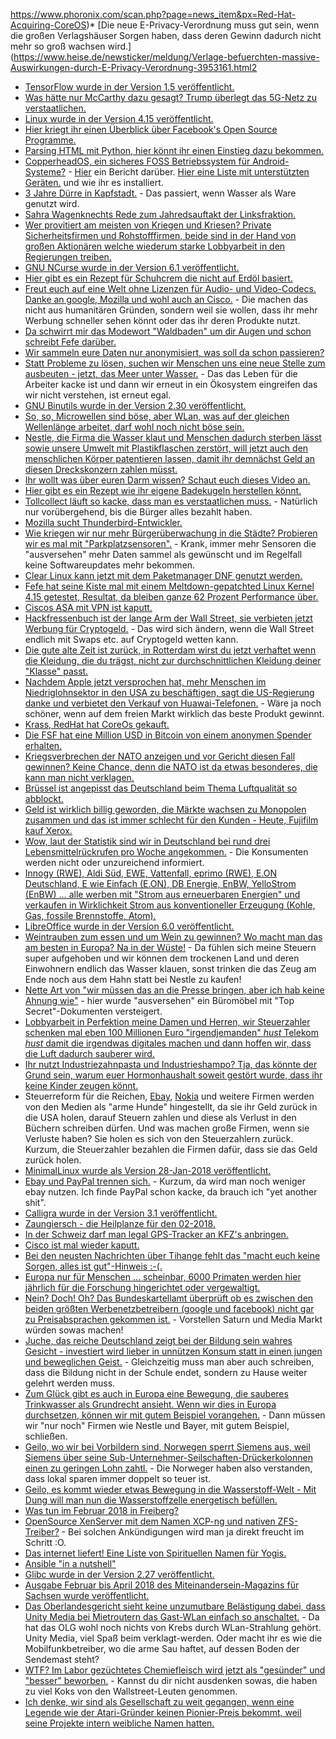 https://www.phoronix.com/scan.php?page=news_item&px=Red-Hat-Acquiring-CoreOS)* [Die neue E-Privacy-Verordnung muss gut sein, wenn die großen Verlagshäuser Sorgen haben, dass deren Gewinn dadurch nicht mehr so groß wachsen wird.](https://www.heise.de/newsticker/meldung/Verlage-befuerchten-massive-Auswirkungen-durch-E-Privacy-Verordnung-3953161.html2
* [TensorFlow wurde in der Version 1.5 veröffentlicht.](https://www.heise.de/developer/meldung/Machine-Learning-TensorFlow-1-5-fuehrt-Python-Befehle-direkt-aus-3952844.html)
* [Was hätte nur McCarthy dazu gesagt? Trump überlegt das 5G-Netz zu verstaatlichen.](https://www.golem.de/news/china-trump-regierung-prueft-verstaatlichtes-5g-netzwerk-1801-132441.html)
* [Linux wurde in der Version 4.15 veröffentlicht.](https://www.pro-linux.de/news/1/25548/linux-kernel-415-freigegeben.html)
* [Hier kriegt ihr einen Überblick über Facebook's Open Source Programme.](https://opensource.com/article/18/1/inside-facebooks-open-source-program)
* [Parsing HTML mit Python, hier könnt ihr einen Einstieg dazu bekommen.](https://opensource.com/article/18/1/parsing-html-python)
* [CopperheadOS, ein sicheres FOSS Betriebssystem für Android-Systeme?](https://copperhead.co/android/) - [Hier](https://opensource.com/article/18/1/copperheados-delivers-mobile-freedom-privacy-and-security) ein Bericht darüber. [Hier eine Liste mit unterstützten Geräten.](https://copperhead.co/android/docs/install) und wie ihr es installiert.
* [3 Jahre Dürre in Kapfstadt.](https://netzfrauen.org/2018/01/28/kapstadt-2/) - Das passiert, wenn Wasser als Ware genutzt wird.
* [Sahra Wagenknechts Rede zum Jahredsauftakt der Linksfraktion.](https://weltnetz.tv/video/1387-sahra-wagenknecht-beim-jahresauftakt-der-linksfraktion-2018)
* [Wer provitiert am meisten von Kriegen und Kriesen? Private Sicherheitsfirmen und Rohstofffirmen, beide sind in der Hand von großen Aktionären welche wiederum starke Lobbyarbeit in den Regierungen treiben.](https://netzfrauen.org/2018/01/29/blackwater/)
* [GNU NCurse wurde in der Version 6.1 veröffentlicht.](https://www.phoronix.com/scan.php?page=news_item&px=Ncurses-6.1-Released)
* [Hier gibt es ein Rezept für Schuhcrem die nicht auf Erdöl basiert.](https://www.smarticular.net/schuhcreme-leder-rezept-bienenwachs-oel/)
* [Freut euch auf eine Welt ohne Lizenzen für Audio- und Video-Codecs. Danke an google, Mozilla und wohl auch an Cisco.](https://blog.fefe.de/?ts=a491043c) - Die machen das nicht aus humanitären Gründen, sondern weil sie wollen, dass ihr mehr Werbung schneller sehen könnt oder das ihr deren Produkte nutzt.
* [Da schwirrt mir das Modewort "Waldbaden" um dir Augen und schon schreibt Fefe darüber.](https://blog.fefe.de/?ts=a4917ab1)
* [Wir sammeln eure Daten nur anonymisiert, was soll da schon passieren?](https://blog.fefe.de/?ts=a49174f6)
* [Statt Probleme zu lösen, suchen wir Menschen uns eine neue Stelle zum ausbeuten - jetzt, das Meer unter Wasser.](https://www.heise.de/newsticker/meldung/Vom-Fischer-zum-Unterwasser-Farmer-3952368.html) - Das das Leben für die Arbeiter kacke ist und dann wir erneut in ein Ökosystem eingreifen das wir nicht verstehen, ist erneut egal.
* [GNU Binutils wurde in der Version 2.30 veröffentlicht.](https://www.pro-linux.de/news/1/25550/binutils-230-mit-diversen-linker-optimierungen.html)
* [So, so, Microwellen sind böse, aber WLan, was auf der gleichen Wellenlänge arbeitet, darf wohl noch nicht böse sein.](http://www.sonnenseite.com/de/wissenschaft/mikrowellen-fuer-das-klima-so-schaedlich-wie-autos.html)
* [Nestle, die Firma die Wasser klaut und Menschen dadurch sterben lässt sowie unsere Umwelt mit Plastikflaschen zerstört, will jetzt auch den menschlichen Körper patentieren lassen, damit ihr demnächst Geld an diesen Dreckskonzern zahlen müsst.](https://netzfrauen.org/2018/01/30/ipszellen/)
* [Ihr wollt was über euren Darm wissen? Schaut euch dieses Video an.](http://www.welt-im-wandel.tv/video/was-du-ueber-deinen-darm-wissen-solltest/)
* [Hier gibt es ein Rezept wie ihr eigene Badekugeln herstellen könnt.](https://www.smarticular.net/badekugeln-erkaeltung-aetherische-oele-selber-machen/)
* [Tollcollect läuft so kacke, dass man es verstaatlichen muss.](https://blog.fefe.de/?ts=a48e498a) - Natürlich nur vorübergehend, bis die Bürger alles bezahlt haben.
* [Mozilla sucht Thunderbird-Entwickler.](https://www.pro-linux.de/news/1/25554/mozilla-sucht-nach-thunderbird-entwicklern.html)
* [Wie kriegen wir nur mehr Bürgerüberwachung in die Städte? Probieren wir es mal mit "Parkplatzsensoren".](https://www.golem.de/news/hamburg-sensoren-melden-freie-parkplaetze-1801-132484.html) - Krank, immer mehr Sensoren die "ausversehen" mehr Daten sammel als gewünscht und im Regelfall keine Softwareupdates mehr bekommen.
* [Clear Linux kann jetzt mit dem Paketmanager DNF genutzt werden.](https://www.phoronix.com/scan.php?page=news_item&px=Clear-Linux-DNF)
* [Fefe hat seine Kiste mal mit einem Meltdown-gepatchted Linux Kernel 4.15 getestet, Resultat, da bleiben ganze 62 Prozent Performance über.](https://blog.fefe.de/?ts=a48fe42c)
* [Ciscos ASA mit VPN ist kaputt.](https://blog.fefe.de/?ts=a48fcfc0)
* [Hackfressenbuch ist der lange Arm der Wall Street, sie verbieten jetzt Werbung für Cryptogeld.](https://blog.fefe.de/?ts=a48fc854) - Das wird sich ändern, wenn die Wall Street endlich mit Swaps etc. auf Cryptogeld wetten kann.
* [Die gute alte Zeit ist zurück, in Rotterdam wirst du jetzt verhaftet wenn die Kleidung, die du trägst, nicht zur durchschnittlichen Kleidung deiner "Klasse" passt.](https://blog.fefe.de/?ts=a48fc746)
* [Nachdem Apple jetzt versprochen hat, mehr Menschen im Niedriglohnsektor in den USA zu beschäftigen, sagt die US-Regierung danke und verbietet den Verkauf von Huawai-Telefonen.](https://blog.fefe.de/?ts=a48fc7fa) - Wäre ja noch schöner, wenn auf dem freien Markt wirklich das beste Produkt gewinnt.
* [Krass, RedHat hat CoreOs gekauft.](https://www.pro-linux.de/news/1/25555/red-hat-%C3%BCbernimmt-coreos.html)
* [Die FSF hat eine Million USD in Bitcoin von einem anonymen Spender erhalten.](https://www.pro-linux.de/news/1/25556/free-software-foundation-erh%C3%A4lt-1-million-us-dollar-in-bitcoin.html)
* [Kriegsverbrechen der NATO anzeigen und vor Gericht diesen Fall gewinnen? Keine Chance, denn die NATO ist da etwas besonderes, die kann man nicht verklagen.](http://www.neopresse.com/politik/afrika/kriegsverbrechen-die-nato-geniesst-immunitaet/)
* [Brüssel ist angepisst das Deutschland beim Thema Luftqualität so abblockt.](http://www.sonnenseite.com/de/politik/luftqualitaet-ultimatum-aus-bruessel.html)
* [Geld ist wirklich billig geworden, die Märkte wachsen zu Monopolen zusammen und das ist immer schlecht für den Kunden - Heute, Fujifilm kauf Xerox.](https://www.golem.de/news/uebernahme-fujifilm-kauft-us-konzern-xerox-1801-132496.html)
* [Wow, laut der Statistik sind wir in Deutschland bei rund drei Lebensmittelrückrufen pro Woche angekommen.](https://www.foodwatch.org/de/presse/pressemitteilungen/jede-woche-drei-lebensmittelrueckrufe-zahl-der-produktwarnungen-2017-weiter-gestiegen-verbraucher-werden-nicht-ausreichend-informiert/) - Die Konsumenten werden nicht oder unzureichend informiert.
* [Innogy (RWE), Aldi Süd, EWE, Vattenfall, eprimo (RWE), E.ON Deutschland, E wie Einfach (E.ON), DB Energie, EnBW, YelloStrom (EnBW) ... alle werben mit "Strom aus erneuerbaren Energien" und verkaufen in Wirklichkeit Strom aus konventioneller Erzeugung (Kohle, Gas, fossile Brennstoffe, Atom).](http://www.sonnenseite.com/de/energie/deutschlands-dreckige-stromanbieter.html)
* [LibreOffice wurde in der Version 6.0 veröffentlicht.](https://www.phoronix.com/scan.php?page=news_item&px=LibreOffice-6.0-Released)
* [Weintrauben zum essen und um Wein zu gewinnen? Wo macht man das am besten in Europa? Na in der Wüste!](https://netzfrauen.org/2018/01/31/weintrauben/) - Da fühlen sich meine Steuern super aufgehoben und wir können dem trockenen Land und deren Einwohnern endlich das Wasser klauen, sonst trinken die das Zeug am Ende noch aus dem Hahn statt bei Nestle zu kaufen!
* [Nette Art von "wir müssen das an die Presse bringen, aber ich hab keine Ahnung wie"](https://blog.fefe.de/?ts=a48f1e11) - hier wurde "ausversehen" ein Büromöbel mit "Top Secret"-Dokumenten versteigert.
* [Lobbyarbeit in Perfektion meine Damen und Herren, wir Steuerzahler schenken mal eben 100 Millionen Euro "irgendjemanden" *hust* Telekom *hust* damit die irgendwas digitales machen und dann hoffen wir, dass die Luft dadurch sauberer wird.](https://www.heise.de/newsticker/meldung/Verkehrsministerium-Digitalisierung-des-oeffentlichen-Personennahverkehrs-soll-fuer-saubere-Luft-3957520.html)
* [Ihr nutzt Industriezahnpasta und Industrieshampo? Tja, das könnte der Grund sein, warum euer Hormonhaushalt soweit gestört wurde, dass ihr keine Kinder zeugen könnt.](https://netzfrauen.org/2018/01/31/55484/)
* Steuerreform für die Reichen, [Ebay](https://www.heise.de/newsticker/meldung/Ebay-steigert-Umsatz-US-Steuerreform-bringt-aber-Milliardenverlust-ein-3957734.html), [Nokia](https://www.heise.de/newsticker/meldung/Nokia-rutscht-nach-US-Steuerreform-tiefer-in-rote-Zahlen-3958210.html) und weitere Firmen werden von den Medien als "arme Hunde" hingestellt, da sie ihr Geld zurück in die USA holen, darauf Steuern zahlen und diese als Verlust in den Büchern schreiben dürfen. Und was machen große Firmen, wenn sie Verluste haben? Sie holen es sich von den Steuerzahlern zurück. Kurzum, die Steuerzahler bezahlen die Firmen dafür, dass sie das Geld zurück holen.
* [MinimalLinux wurde als Version 28-Jan-2018 veröffentlicht.](https://www.pro-linux.de/news/1/25561/minimal-linux-live-in-neuer-version-verf%C3%BCgbar.html)
* [Ebay und PayPal trennen sich.](https://www.heise.de/newsticker/meldung/Keine-Freunde-mehr-eBay-beendet-Zusammenarbeit-mit-PayPal-3958268.html) - Kurzum, da wird man noch weniger ebay nutzen. Ich finde PayPal schon kacke, da brauch ich "yet another shit".
* [Calligra wurde in der Version 3.1 veröffentlicht.](https://www.pro-linux.de/news/1/25563/calligra-31-freigegeben.html)
* [Zaungiersch - die Heilplanze für den 02-2018.](https://bio-erzgebirge.de/wp/?p=13376)
* [In der Schweiz darf man legal GPS-Tracker an KFZ's anbringen.](https://blog.fefe.de/?ts=a48decf8)
* [Cisco ist mal wieder kaputt.](https://blog.fefe.de/?ts=a48dec8b)
* [Bei den neusten Nachrichten über Tihange fehlt das "macht euch keine Sorgen, alles ist gut"-Hinweis :-(.](https://blog.fefe.de/?ts=a48debfa)
* [Europa nur für Menschen ... scheinbar, 6000 Primaten werden hier jährlich für die Forschung hingerichtet oder vergewaltigt.](https://netzfrauen.org/2018/02/01/affentest/)
* [Nein? Doch! Oh? Das Bundeskartellamt überprüft ob es zwischen den beiden größten Werbenetzbetreibern (google und facebook) nicht gar zu Preisabsprachen gekommen ist.](https://www.heise.de/newsticker/meldung/Bundeskartellamt-prueft-Markt-fuer-Online-Werbung-3959033.html) - Vorstellen Saturn und Media Markt würden sowas machen!
* [Juche, das reiche Deutschland zeigt bei der Bildung sein wahres Gesicht - investiert wird lieber in unnützen Konsum statt in einen jungen und beweglichen Geist.](https://netzfrauen.org/2018/02/02/bildung-2/) - Gleichzeitig muss man aber auch schreiben, dass die Bildung nicht in der Schule endet, sondern zu Hause weiter gelehrt werden muss.
* [Zum Glück gibt es auch in Europa eine Bewegung, die sauberes Trinkwasser als Grundrecht ansieht. Wenn wir dies in Europa durchsetzen, können wir mit gutem Beispiel vorangehen.](http://www.sonnenseite.com/de/umwelt/saubereres-trinkwasser-fuer-alle-europaeer.html) - Dann müssen wir "nur noch" Firmen wie Nestle und Bayer, mit gutem Beispiel, schließen.
* [Geilo, wo wir bei Vorbildern sind, Norwegen sperrt Siemens aus, weil Siemens über seine Sub-Unternehmer-Seilschaften-Drückerkolonnen einen zu geringen Lohn zahtl.](https://blog.fefe.de/?ts=a48d780e) - Die Norweger haben also verstanden, dass lokal sparen immer doppelt so teuer ist.
* [Geilo, es kommt wieder etwas Bewegung in die Wasserstoff-Welt - Mit Dung will man nun die Wasserstoffzelle energetisch befüllen.](https://www.heise.de/newsticker/meldung/Brennstoffzellen-laufen-mit-Mist-3952302.html)
* [Was tun im Februar 2018 in Freiberg?](https://bio-erzgebirge.de/wp/?p=13319)
* [OpenSource XenServer mit dem Namen XCP-ng und nativen ZFS-Treiber?](https://www.heise.de/ix/meldung/Finanziert-XenServer-als-Open-Source-Software-3959207.html) - Bei solchen Ankündigungen wird man ja direkt freucht im Schritt :O.
* [Das internet liefert! Eine Liste von Spirituellen  Namen für Yogis.](https://wiki.yoga-vidya.de/Spirituelle_Namen_Liste)
* [Ansible "in a nutshell"](https://opensource.com/article/18/2/tips-success-when-getting-started-ansible)
* [Glibc wurde in der Version 2.27 veröffentlicht.](https://www.pro-linux.de/news/1/25568/glibc-227-freigegeben.html)
* [Ausgabe Februar bis April 2018 des Miteinandersein-Magazins für Sachsen wurde veröffentlicht.](https://bio-erzgebirge.de/wp/?p=13464)
* [Das Oberlandesgericht sieht keine unzumutbare Belästigung dabei, dass Unity Media bei Mietroutern das Gast-WLan einfach so anschaltet.](https://www.golem.de/news/gerichtsurteil-unitymedia-darf-kunden-hotspots-doch-automatisch-aktivieren-1802-132563.html) - Da hat das OLG wohl noch nichts von Krebs durch WLan-Strahlung gehört. Unity Media, viel Spaß beim verklagt-werden. Oder macht ihr es wie die Mobilfunkbetreiber, wo die arme Sau haftet, auf dessen Boden der Sendemast steht?
* [WTF? Im Labor gezüchtetes Chemiefleisch wird jetzt als "gesünder" und "besser" beworben.](https://netzfrauen.org/2018/02/02/agriculture2-0/) - Kannst du dir nicht ausdenken sowas, die haben zu viel Koks von den Wallstreet-Leuten genommen.
* [Ich denke, wir sind als Gesellschaft zu weit gegangen, wenn eine Legende wie der Atari-Gründer keinen Pionier-Preis bekommt, weil seine Projekte intern weibliche Namen hatten.](https://blog.fefe.de/?ts=a48abfe4)
